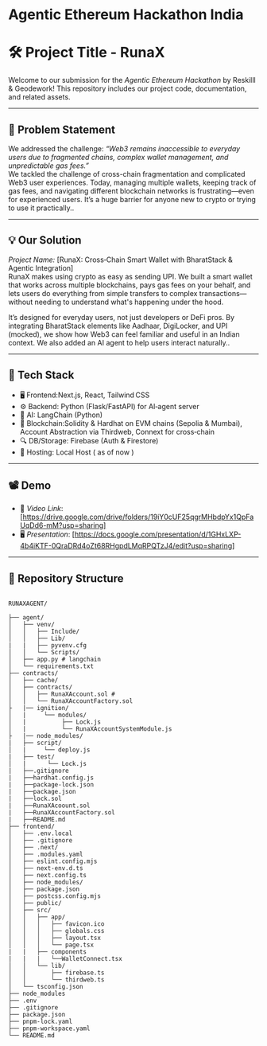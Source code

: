 # Agentic Ethereum Hackathon India

# 🛠 Project Title - RunaX

Welcome to our submission for the *Agentic Ethereum Hackathon* by Reskilll & Geodework! This repository includes our project code, documentation, and related assets.

---

## 📌 Problem Statement

We addressed the challenge: *“Web3 remains inaccessible to everyday users due to fragmented chains, complex wallet management, and unpredictable gas fees.”*  
We tackled the challenge of cross-chain fragmentation and complicated Web3 user experiences.
Today, managing multiple wallets, keeping track of gas fees, and navigating different blockchain networks is frustrating—even for experienced users. It’s a huge barrier for anyone new to crypto or trying to use it practically..

---

## 💡 Our Solution

*Project Name:* [RunaX: Cross‑Chain Smart Wallet with BharatStack & Agentic Integration]  
RunaX makes using crypto as easy as sending UPI. We built a smart wallet that works across multiple blockchains, pays gas fees on your behalf, and lets users do everything from simple transfers to complex transactions—without needing to understand what's happening under the hood.

It’s designed for everyday users, not just developers or DeFi pros. By integrating BharatStack elements like Aadhaar, DigiLocker, and UPI (mocked), we show how Web3 can feel familiar and useful in an Indian context. We also added an AI agent to help users interact naturally..

---

## 🧱 Tech Stack

- 🖥 Frontend:Next.js, React, Tailwind CSS
- ⚙ Backend: Python (Flask/FastAPI) for AI‑agent server
- 🧠 AI: LangChain (Python)
- 🔗 Blockchain:Solidity & Hardhat on EVM chains (Sepolia & Mumbai), Account Abstraction via Thirdweb, Connext for cross‑chain
- 🔍 DB/Storage: Firebase (Auth & Firestore)
- 🚀 Hosting: Local Host ( as of now )
---

## 📽 Demo

- 🎥 *Video Link*: [https://drive.google.com/drive/folders/19iY0cUF25qgrMHbdpYx1QpFaUqDd6-mM?usp=sharing]  
- 🖥 *Presentation*: [https://docs.google.com/presentation/d/1GHxLXP-4b4iKTF-0QraDRd4oZt68RHgpdLMqRPQTzJ4/edit?usp=sharing]

---

## 📂 Repository Structure

```bash
```
```
RUNAXAGENT/

├── agent/
│   ├── venv/
│   │   ├── Include/
│   │   ├── Lib/
|   |   ├── pyvenv.cfg
│   │   └── Scripts/
│   ├── app.py # langchain  
│   └── requirements.txt
├── contracts/
│   ├── cache/
│   ├── contracts/
│   │   ├── RunaXAccount.sol #
│   │   └── RunaXAccountFactory.sol
├   |── ignition/
│   |     └── modules/
│   |          ├── Lock.js
│   |          └── RunaXAccountSystemModule.js
├   |── node_modules/
|   ├── script/
│   |     └── deploy.js
|   ├── test/
│   |      └── Lock.js
|   ├──.gitignore
|   ├──hardhat.config.js
|   ├──package-lock.json
|   ├──package.json
|   ├──lock.sol
|   ├──RunaXAcoount.sol
|   ├──RunaXAccountFactory.sol
|   ├──README.md
├── frontend/
│   ├── .env.local
│   ├── .gitignore
│   ├── .next/
│   ├── .modules.yaml
│   ├── eslint.config.mjs
│   ├── next-env.d.ts
│   ├── next.config.ts
│   ├── node_modules/
│   ├── package.json
│   ├── postcss.config.mjs
│   ├── public/
│   ├── src/
│   │   ├── app/
│   │   │   ├── favicon.ico
│   │   │   ├── globals.css
│   │   │   ├── layout.tsx
│   │   │   └── page.tsx
|   |   ├── components
|   |   |   └──WalletConnect.tsx
│   │   └── lib/
│   │       ├── firebase.ts
│   │       └── thirdweb.ts
│   └── tsconfig.json
├── node_modules
├── .env
├── .gitignore
├── package.json
├── pnpm-lock.yaml
├── pnpm-workspace.yaml
└── README.md
```


